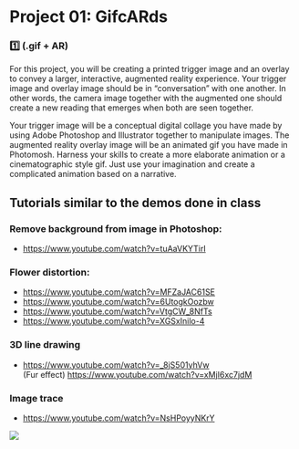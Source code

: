 # Project 01: GifcARds
### :one: (.gif + AR)

For this project, you will be creating a printed trigger image and an overlay to convey a larger, interactive, augmented reality experience. Your trigger image and overlay image should be in “conversation” with one another. In other words, the camera image together with the augmented one should create a new reading that emerges when both are seen together.

Your trigger image will be a conceptual digital collage you have made by using Adobe Photoshop and Illustrator together to manipulate images. The augmented reality overlay image will be an animated gif you have made in Photomosh. Harness your skills to create a more elaborate animation or a cinematographic style gif. Just use your imagination and create a complicated animation based on a narrative.


## Tutorials similar to the demos done in class

### Remove background from image in Photoshop:
* https://www.youtube.com/watch?v=tuAaVKYTirI

### Flower distortion: 
* https://www.youtube.com/watch?v=MFZaJAC61SE
* https://www.youtube.com/watch?v=6UtogkOozbw
* https://www.youtube.com/watch?v=VtgCW_8NfTs
* https://www.youtube.com/watch?v=XGSxInilo-4

### 3D line drawing
* https://www.youtube.com/watch?v=_8jS501yhVw <br>
(Fur effect) https://www.youtube.com/watch?v=xMjI6xc7jdM

### Image trace
* https://www.youtube.com/watch?v=NsHPoyyNKrY

![](https://i.imgur.com/X0Ozs8J.jpg)
